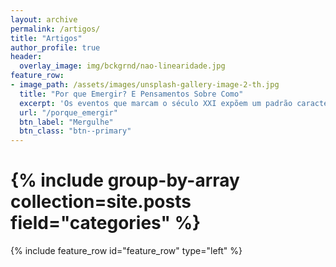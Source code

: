 ```yaml
---
layout: archive
permalink: /artigos/
title: "Artigos"
author_profile: true
header:
  overlay_image: img/bckgrnd/nao-linearidade.jpg
feature_row:
- image_path: /assets/images/unsplash-gallery-image-2-th.jpg
  title: "Por que Emergir? E Pensamentos Sobre Como"
  excerpt: 'Os eventos que marcam o século XXI expõem um padrão característico deste período: mudanças cada vez mais rápidas e com um crescente poder de transformação social, tecnológica e ambiental.'
  url: "/porque_emergir"
  btn_label: "Mergulhe"
  btn_class: "btn--primary"
---
```


# {% include group-by-array collection=site.posts field="categories" %}

{% include feature_row id="feature_row" type="left" %}
